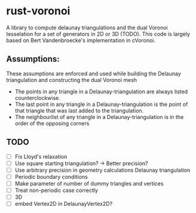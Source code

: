 # rust-voronoi
A library to compute delaunay triangulations and the dual Voronoi tesselation for a set of generators in 2D or 3D (TODO).
This code is largely based on Bert Vandenbroecke's implementation in cVoronoi.

## Assumptions:
These assumptions are enforced and used while building the Delaunay triangulation and constructing the dual Voronoi mesh
- The points in any triangle in a Delaunay-triangulation are always listed counterclockwise.
- The last point in any triangle in a Delaunay-triangulation is the point of that triangle that was last added to the triangulation. 
- The neighbourlist of any triangle in a Delaunay-triangulation is in the order of the opposing corners

## TODO
- [ ] Fix Lloyd's relaxation
- [ ] Use square starting triangulation? -> Better precision?
- [ ] Use arbitrary precision in geometry calculations Delaunay triangulation
- [ ] Periodic boundary conditions
- [ ] Make parameter of number of dummy triangles and vertices
- [ ] Treat non-periodic case correctly
- [ ] 3D
- [ ] embed Vertex2D in DelaunayVertex2D? 